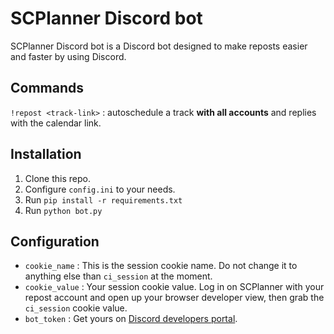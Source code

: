 SCPlanner Discord bot
===================

SCPlanner Discord bot is a Discord bot designed to make reposts easier and faster by using Discord.

Commands
-------
`!repost <track-link>` : autoschedule a track **with all accounts** and replies with the calendar link.

Installation
-------
1. Clone this repo.
2. Configure `config.ini` to your needs.
3. Run `pip install -r requirements.txt`
4. Run `python bot.py`

Configuration
-------

 - `cookie_name` : This is the session cookie name. Do not change it to anything else than `ci_session` at the moment.
 - `cookie_value` : Your session cookie value. Log in on SCPlanner with your repost account and open up your browser developer view, then grab the `ci_session` cookie value.
 - `bot_token` : Get yours on [Discord developers portal](https://discordapp.com/developers/applications/me).